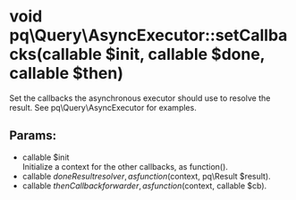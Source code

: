 # void pq\Query\AsyncExecutor::setCallbacks(callable $init, callable $done, callable $then)

Set the callbacks the asynchronous executor should use to resolve the result.
See pq\Query\AsyncExecutor for examples.

## Params:

* callable $init  
  Initialize a context for the other callbacks, as function().
* callable $done  
  Result resolver, as function($context, pq\Result $result).
* callable $then  
  Callback forwarder, as function($context, callable $cb).

